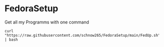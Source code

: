 # FedoraSetup
Get all my Programms with one command

```
curl "https://raw.githubusercontent.com/schnow265/FedoraSetup/main/FedUp.sh" | bash
```
